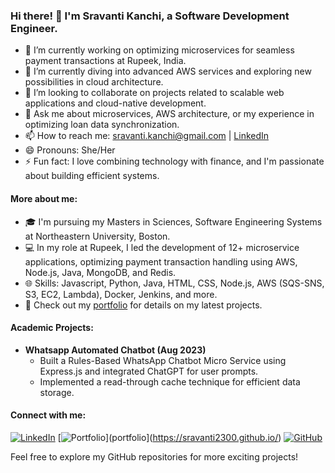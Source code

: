 ### Hi there! 👋 I'm Sravanti Kanchi, a Software Development Engineer.

- 🔭 I’m currently working on optimizing microservices for seamless payment transactions at Rupeek, India.
- 🌱 I’m currently diving into advanced AWS services and exploring new possibilities in cloud architecture.
- 👯 I’m looking to collaborate on projects related to scalable web applications and cloud-native development.
- 💬 Ask me about microservices, AWS architecture, or my experience in optimizing loan data synchronization.
- 📫 How to reach me: [sravanti.kanchi@gmail.com](mailto:sravanti.kanchi@gmail.com) | [LinkedIn](https://www.linkedin.com/in/sravanti-kanchi)
- 😄 Pronouns: She/Her
- ⚡ Fun fact: I love combining technology with finance, and I'm passionate about building efficient systems.

#### More about me:

- 🎓 I'm pursuing my Masters in Sciences, Software Engineering Systems at Northeastern University, Boston.
- 💻 In my role at Rupeek, I led the development of 12+ microservice applications, optimizing payment transaction handling using AWS, Node.js, Java, MongoDB, and Redis.
- 🌐 Skills: Javascript, Python, Java, HTML, CSS, Node.js, AWS (SQS-SNS, S3, EC2, Lambda), Docker, Jenkins, and more.
- 🚀 Check out my [portfolio](https://sravanti2300.github.io/) for details on my latest projects.

#### Academic Projects:

- **Whatsapp Automated Chatbot (Aug 2023)**
  - Built a Rules-Based WhatsApp Chatbot Micro Service using Express.js and integrated ChatGPT for user prompts.
  - Implemented a read-through cache technique for efficient data storage.

#### Connect with me:

[![LinkedIn](https://img.shields.io/badge/LinkedIn-Connect-blue)](https://www.linkedin.com/in/sravanti-kanchi)
[![Portfolio](https://img.shields.io/badge/Portfolio-View%20Portfolio-brightgreen)](portfolio](https://sravanti2300.github.io/)
[![GitHub](https://img.shields.io/badge/GitHub-Follow-9cf)](https://github.com/sravanti2300)

Feel free to explore my GitHub repositories for more exciting projects!
